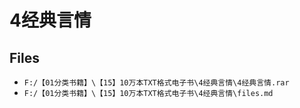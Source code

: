 # 4经典言情

## Files

- `F:/【01分类书籍】\【15】10万本TXT格式电子书\4经典言情\4经典言情.rar`
- `F:/【01分类书籍】\【15】10万本TXT格式电子书\4经典言情\files.md`
